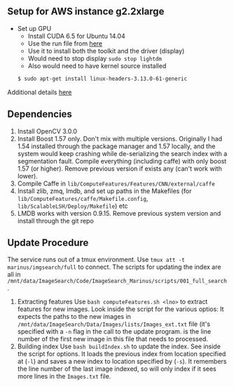 Setup for AWS instance g2.2xlarge
--------------------------------
* Set up GPU
  - Install CUDA 6.5 for Ubuntu 14.04
  - Use the run file from [here](http://developer.download.nvidia.com/compute/cuda/6_5/rel/installers/cuda_6.5.14_linux_32.run)
  - Use it to install both the toolkit and the driver (display)
  - Would need to stop display `sudo stop lightdm`
  - Also would need to have kernel source installed
  ```bash
  $ sudo apt-get install linux-headers-3.13.0-61-generic
  ```
Additional details [here](https://github.com/BVLC/caffe/wiki/Install-Caffe-on-EC2-from-scratch-(Ubuntu,-CUDA-7,-cuDNN))

Dependencies
------------

1. Install OpenCV 3.0.0
2. Install Boost 1.57 only. Don't mix with multiple versions. Originally I had 1.54 installed through the package manager and 1.57 locally, and the system would keep crashing while de-serializing the search index with a segmentation fault. Compile everything (including caffe) with only boost 1.57 (or higher). Remove previous version if exists any (can't work with lower).
3. Compile Caffe in `lib/ComputeFeatures/Features/CNN/external/caffe`
4. Install zlib, zmq, lmdb, and set up paths in the Makefiles (for `lib/ComputeFeatures/caffe/Makefile.config`, `lib/ScalableLSH/Deploy/Makefile`) etc
5. LMDB works with version 0.9.15. Remove previous system version and install through the git repo

Update Procedure
----------------

The service runs out of a tmux environment. Use `tmux att -t marinus/imgsearch/full` to connect.
The scripts for updating the index are all in `/mnt/data/ImageSearch/Code/ImageSearch_Marinus/scripts/001_full_search`.

1. Extracting features
  Use `bash computeFeatures.sh <lno>` to extract features for new images. Look inside the script for the various optios: It expects the paths to the new images in `/mnt/data/ImageSearch/Data/Images/lists/Images_ext.txt` file (it's specified with a `-n` flag in the call to the update program.
  <lno> is the line number of the first new image in this file that needs to processed.
2. Building index
  Use `bash buildIndex.sh` to update the index. See inside the script for options. It loads the previous index from location specified at (`-l`) and saves a new index to location specified by (`-s`). It remembers the line number of the last image indexed, so will only index if it sees more lines in the `Images.txt` file. 
